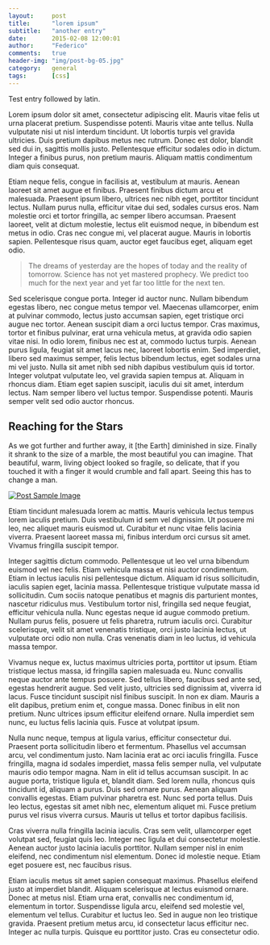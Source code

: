 ```yaml
---
layout:     post
title:      "lorem ipsum"
subtitle:   "another entry"
date:       2015-02-08 12:00:01
author:     "Federico"
comments: 	true
header-img: "img/post-bg-05.jpg"
category: 	general
tags: 		[css]
---
```


Test entry followed by latin.

Lorem ipsum dolor sit amet, consectetur adipiscing elit. Mauris vitae felis ut urna placerat pretium. Suspendisse potenti. Mauris vitae ante tellus. Nulla vulputate nisi ut nisl interdum tincidunt. Ut lobortis turpis vel gravida ultricies. Duis pretium dapibus metus nec rutrum. Donec est dolor, blandit sed dui in, sagittis mollis justo. Pellentesque efficitur sodales odio in dictum. Integer a finibus purus, non pretium mauris. Aliquam mattis condimentum diam quis consequat.

Etiam neque felis, congue in facilisis at, vestibulum at mauris. Aenean laoreet sit amet augue et finibus. Praesent finibus dictum arcu et malesuada. Praesent ipsum libero, ultrices nec nibh eget, porttitor tincidunt lectus. Nullam purus nulla, efficitur vitae dui sed, sodales cursus eros. Nam molestie orci et tortor fringilla, ac semper libero accumsan. Praesent laoreet, velit at dictum molestie, lectus elit euismod neque, in bibendum est metus in odio. Cras nec congue mi, vel placerat augue. Mauris in lobortis sapien. Pellentesque risus quam, auctor eget faucibus eget, aliquam eget odio.

<blockquote>The dreams of yesterday are the hopes of today and the reality of tomorrow. Science has not yet mastered prophecy. We predict too much for the next year and yet far too little for the next ten.</blockquote>

Sed scelerisque congue porta. Integer id auctor nunc. Nullam bibendum egestas libero, nec congue metus tempor vel. Maecenas ullamcorper, enim at pulvinar commodo, lectus justo accumsan sapien, eget tristique orci augue nec tortor. Aenean suscipit diam a orci luctus tempor. Cras maximus, tortor et finibus pulvinar, erat urna vehicula metus, at gravida odio sapien vitae nisi. In odio lorem, finibus nec est at, commodo luctus turpis. Aenean purus ligula, feugiat sit amet lacus nec, laoreet lobortis enim. Sed imperdiet, libero sed maximus semper, felis lectus bibendum lectus, eget sodales urna mi vel justo. Nulla sit amet nibh sed nibh dapibus vestibulum quis id tortor. Integer volutpat vulputate leo, vel gravida sapien tempus at. Aliquam in rhoncus diam. Etiam eget sapien suscipit, iaculis dui sit amet, interdum lectus. Nam semper libero vel luctus tempor. Suspendisse potenti. Mauris semper velit sed odio auctor rhoncus.

<h2 class="section-heading">Reaching for the Stars</h2>
 
As we got further and further away, it [the Earth] diminished in size. Finally it shrank to the size of a marble, the most beautiful you can imagine. That beautiful, warm, living object looked so fragile, so delicate, that if you touched it with a finger it would crumble and fall apart. Seeing this has to change a man.
 
<a href="#">
    <img src="{{ site.baseurl }}/img/post-sample-image.jpg" alt="Post Sample Image">
</a>

Etiam tincidunt malesuada lorem ac mattis. Mauris vehicula lectus tempus lorem iaculis pretium. Duis vestibulum id sem vel dignissim. Ut posuere mi leo, nec aliquet mauris euismod ut. Curabitur et nunc vitae felis lacinia viverra. Praesent laoreet massa mi, finibus interdum orci cursus sit amet. Vivamus fringilla suscipit tempor.

Integer sagittis dictum commodo. Pellentesque ut leo vel urna bibendum euismod vel nec felis. Etiam vehicula massa et nisi auctor condimentum. Etiam in lectus iaculis nisi pellentesque dictum. Aliquam id risus sollicitudin, iaculis sapien eget, lacinia massa. Pellentesque tristique vulputate massa id sollicitudin. Cum sociis natoque penatibus et magnis dis parturient montes, nascetur ridiculus mus. Vestibulum tortor nisl, fringilla sed neque feugiat, efficitur vehicula nulla. Nunc egestas neque id augue commodo pretium. Nullam purus felis, posuere ut felis pharetra, rutrum iaculis orci. Curabitur scelerisque, velit sit amet venenatis tristique, orci justo lacinia lectus, ut vulputate orci odio non nulla. Cras venenatis diam in leo luctus, id vehicula massa tempor.

Vivamus neque ex, luctus maximus ultricies porta, porttitor ut ipsum. Etiam tristique lectus massa, id fringilla sapien malesuada eu. Nunc convallis neque auctor ante tempus posuere. Sed tellus libero, faucibus sed ante sed, egestas hendrerit augue. Sed velit justo, ultricies sed dignissim at, viverra id lacus. Fusce tincidunt suscipit nisl finibus suscipit. In non ex diam. Mauris a elit dapibus, pretium enim et, congue massa. Donec finibus in elit non pretium. Nunc ultrices ipsum efficitur eleifend ornare. Nulla imperdiet sem nunc, eu luctus felis lacinia quis. Fusce at volutpat ipsum.

Nulla nunc neque, tempus at ligula varius, efficitur consectetur dui. Praesent porta sollicitudin libero et fermentum. Phasellus vel accumsan arcu, vel condimentum justo. Nam lacinia erat ac orci iaculis fringilla. Fusce fringilla, magna id sodales imperdiet, massa felis semper nulla, vel vulputate mauris odio tempor magna. Nam in elit id tellus accumsan suscipit. In ac augue porta, tristique ligula et, blandit diam. Sed lorem nulla, rhoncus quis tincidunt id, aliquam a purus. Duis sed ornare purus. Aenean aliquam convallis egestas. Etiam pulvinar pharetra est. Nunc sed porta tellus. Duis leo lectus, egestas sit amet nibh nec, elementum aliquet mi. Fusce pretium purus vel risus viverra cursus. Mauris ut tellus et tortor dapibus facilisis.

Cras viverra nulla fringilla lacinia iaculis. Cras sem velit, ullamcorper eget volutpat sed, feugiat quis leo. Integer nec ligula et dui consectetur molestie. Aenean auctor justo lacinia iaculis porttitor. Nullam semper nisl in enim eleifend, nec condimentum nisl elementum. Donec id molestie neque. Etiam eget posuere est, nec faucibus risus.

Etiam iaculis metus sit amet sapien consequat maximus. Phasellus eleifend justo at imperdiet blandit. Aliquam scelerisque at lectus euismod ornare. Donec at metus nisl. Etiam urna erat, convallis nec condimentum id, elementum in tortor. Suspendisse ligula arcu, eleifend sed molestie vel, elementum vel tellus. Curabitur et luctus leo. Sed in augue non leo tristique gravida. Praesent pretium metus arcu, id consectetur lacus efficitur nec. Integer ac nulla turpis. Quisque eu porttitor justo. Cras eu consectetur odio.
